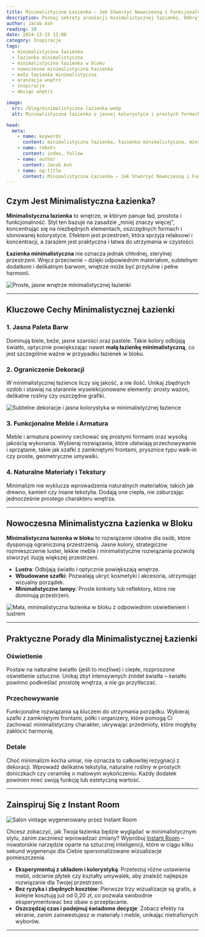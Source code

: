 ```yaml
---
title: Minimalistyczna Łazienka – Jak Stworzyć Nowoczesną i Funkcjonalną Przestrzeń
description: Poznaj sekrety aranżacji minimalistycznej łazienki. Odkryj kluczowe zasady, inspiracje oraz praktyczne wskazówki dotyczące wnętrz w bloku, małych przestrzeni i nowoczesnych rozwiązań, które pomogą Ci stworzyć łazienkę pełną harmonii i komfortu.
author: Jacob Ash
reading: 10
date: 2024-12-15 12:00
category: Inspiracje
tags:
  - minimalistyczna łazienka
  - łazienka minimalistyczna
  - minimalistyczna łazienka w bloku
  - nowoczesna minimalistyczna łazienka
  - mała łazienka minimalistyczna
  - aranżacja wnętrz
  - inspiracje
  - design wnętrz

image:
  src: /blog/minimalistyczna-lazienka.webp
  alt: Minimalistyczna łazienka o jasnej kolorystyce i prostych formach

head:
  meta:
    - name: keywords
      content: minimalistyczna łazienka, łazienka minimalistyczna, minimalistyczna łazienka w bloku, nowoczesna minimalistyczna łazienka, mała łazienka minimalistyczna, aranżacja wnętrz, inspiracje, design wnętrz
    - name: robots
      content: index, follow
    - name: author
      content: Jacob Ash
    - name: og:title
      content: Minimalistyczna Łazienka – Jak Stworzyć Nowoczesną i Funkcjonalną Przestrzeń
---
```


## Czym Jest Minimalistyczna Łazienka?

**Minimalistyczna łazienka** to wnętrze, w którym panuje ład, prostota i funkcjonalność. Styl ten bazuje na zasadzie „mniej znaczy więcej”, koncentrując się na niezbędnych elementach, oszczędnych formach i stonowanej kolorystyce. Efektem jest przestrzeń, która sprzyja relaksowi i koncentracji, a zarazem jest praktyczna i łatwa do utrzymania w czystości.

**Łazienka minimalistyczna** nie oznacza jednak chłodnej, sterylnej przestrzeni. Wręcz przeciwnie – dzięki odpowiednim materiałom, subtelnym dodatkom i delikatnym barwom, wnętrze może być przytulne i pełne harmonii.

![Proste, jasne wnętrze minimalistycznej łazienki](/blog/minimalistyczna-lazienka-1.webp)

---

## Kluczowe Cechy Minimalistycznej Łazienki

### 1. Jasna Paleta Barw

Dominują biele, beże, jasne szarości oraz pastele. Takie kolory odbijają światło, optycznie powiększając nawet **małą łazienkę minimalistyczną**, co jest szczególnie ważne w przypadku łazienek w bloku.

### 2. Ograniczenie Dekoracji

W minimalistycznej łazience liczy się jakość, a nie ilość. Unikaj zbędnych ozdób i stawiaj na starannie wyselekcjonowane elementy: prosty wazon, delikatne rośliny czy oszczędne grafiki.

![Subtelne dekoracje i jasna kolorystyka w minimalistycznej łazience](/blog/minimalistyczna-lazienka-2.webp)

### 3. Funkcjonalne Meble i Armatura

Meble i armatura powinny cechować się prostymi formami oraz wysoką jakością wykonania. Wybieraj rozwiązania, które ułatwiają przechowywanie i sprzątanie, takie jak szafki z zamkniętymi frontami, prysznice typu walk-in czy proste, geometryczne umywalki.

### 4. Naturalne Materiały i Tekstury

Minimalizm nie wyklucza wprowadzenia naturalnych materiałów, takich jak drewno, kamień czy lniane tekstylia. Dodają one ciepła, nie zaburzając jednocześnie prostego charakteru wnętrza.

---

## Nowoczesna Minimalistyczna Łazienka w Bloku

**Minimalistyczna łazienka w bloku** to rozwiązanie idealne dla osób, które dysponują ograniczoną przestrzenią. Jasne kolory, strategiczne rozmieszczenie luster, lekkie meble i minimalistyczne rozwiązania pozwolą stworzyć iluzję większej przestrzeni.

- **Lustra**: Odbijają światło i optycznie powiększają wnętrze.
- **Wbudowane szafki**: Pozwalają ukryć kosmetyki i akcesoria, utrzymując wizualny porządek.
- **Minimalistyczne lampy**: Proste kinkiety lub reflektory, które nie dominują przestrzeni.

![Mała, minimalistyczna łazienka w bloku z odpowiednim oświetleniem i lustrem](/blog/minimalistyczna-lazienka-3.webp)

---

## Praktyczne Porady dla Minimalistycznej Łazienki

### Oświetlenie

Postaw na naturalne światło (jeśli to możliwe) i ciepłe, rozproszone oświetlenie sztuczne. Unikaj zbyt intensywnych źródeł światła – światło powinno podkreślać prostotę wnętrza, a nie go przytłaczać.

### Przechowywanie

Funkcjonalne rozwiązania są kluczem do utrzymania porządku. Wybieraj szafki z zamkniętymi frontami, półki i organizery, które pomogą Ci zachować minimalistyczny charakter, ukrywając przedmioty, które mogłyby zakłócić harmonię.

### Detale

Choć minimalizm kocha umiar, nie oznacza to całkowitej rezygnacji z dekoracji. Wprowadź delikatne tekstylia, naturalne rośliny w prostych doniczkach czy ceramikę o matowym wykończeniu. Każdy dodatek powinien mieć swoją funkcję lub estetyczną wartość.

---

## Zainspiruj Się z Instant Room
![Salon vintage wygenerowany przez Instant Room](/blog/minimalistyczna-lazienka-instantroom.webp)

Chcesz zobaczyć, jak Twoja łazienka będzie wyglądać w minimalistycznym stylu, zanim zaczniesz wprowadzać zmiany? Wypróbuj [Instant Room](https://instantroom.pl) – nowatorskie narzędzie oparte na sztucznej inteligencji, które w ciągu kilku sekund wygeneruje dla Ciebie spersonalizowane wizualizacje pomieszczenia.

- **Eksperymentuj z układem i kolorystyką**: Przetestuj różne ustawienia mebli, odcienie płytek czy kształty umywalek, aby znaleźć najlepsze rozwiązanie dla Twojej przestrzeni.
- **Bez ryzyka i zbędnych kosztów**: Pierwsze trzy wizualizacje są gratis, a kolejne kosztują już od 0,20 zł, co pozwala swobodnie eksperymentować bez obaw o przepłacanie.
- **Oszczędzaj czas i podejmuj świadome decyzje**: Zobacz efekty na ekranie, zanim zainwestujesz w materiały i meble, unikając nietrafionych wyborów.

---
